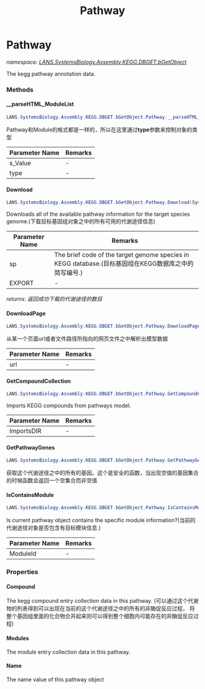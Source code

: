 ﻿---
title: Pathway
---

# Pathway
_namespace: [LANS.SystemsBiology.Assembly.KEGG.DBGET.bGetObject](N-LANS.SystemsBiology.Assembly.KEGG.DBGET.bGetObject.html)_

The kegg pathway annotation data.

### Methods

#### __parseHTML_ModuleList
```csharp
LANS.SystemsBiology.Assembly.KEGG.DBGET.bGetObject.Pathway.__parseHTML_ModuleList(System.String,LANS.SystemsBiology.Assembly.KEGG.DBGET.bGetObject.Pathway.LIST_TYPES)
```
Pathway和Module的格式都是一样的，所以在这里通过**type**参数来控制对象的类型

|Parameter Name|Remarks|
|--------------|-------|
|s_Value|-|
|type|-|


#### Download
```csharp
LANS.SystemsBiology.Assembly.KEGG.DBGET.bGetObject.Pathway.Download(System.String,System.String,System.String)
```
Downloads all of the available pathway information for the target species genome.(下载目标基因组对象之中的所有可用的代谢途径信息)

|Parameter Name|Remarks|
|--------------|-------|
|sp|The brief code of the target genome species in KEGG database.(目标基因组在KEGG数据库之中的简写编号.)|
|EXPORT|-|

_returns: 返回成功下载的代谢途径的数目_

#### DownloadPage
```csharp
LANS.SystemsBiology.Assembly.KEGG.DBGET.bGetObject.Pathway.DownloadPage(System.String)
```
从某一个页面url或者文件路径所指向的网页文件之中解析出模型数据

|Parameter Name|Remarks|
|--------------|-------|
|url|-|


#### GetCompoundCollection
```csharp
LANS.SystemsBiology.Assembly.KEGG.DBGET.bGetObject.Pathway.GetCompoundCollection(System.String)
```
Imports KEGG compounds from pathways model.

|Parameter Name|Remarks|
|--------------|-------|
|ImportsDIR|-|


#### GetPathwayGenes
```csharp
LANS.SystemsBiology.Assembly.KEGG.DBGET.bGetObject.Pathway.GetPathwayGenes
```
获取这个代谢途径之中的所有的基因。这个是安全的函数，当出现空值的基因集合的时候函数会返回一个空集合而非空值

#### IsContainsModule
```csharp
LANS.SystemsBiology.Assembly.KEGG.DBGET.bGetObject.Pathway.IsContainsModule(System.String)
```
Is current pathway object contains the specific module information?(当前的代谢途径对象是否包含有目标模块信息.)

|Parameter Name|Remarks|
|--------------|-------|
|ModuleId|-|




### Properties

#### Compound
The kegg compound entry collection data in this pathway.
 (可以通过这个代谢物的列表得到可以出现在当前的这个代谢途径之中的所有的非酶促反应过程，
 将整个基因组里面的化合物合并起来则可以得到整个细胞内可能存在的非酶促反应过程)
#### Modules
The module entry collection data in this pathway.
#### Name
The name value of this pathway object

